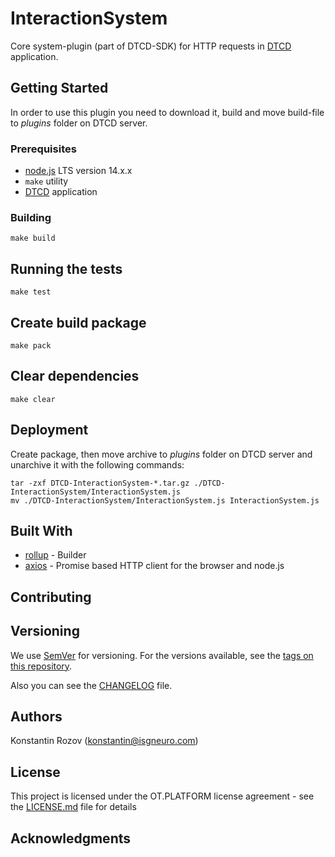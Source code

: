 # InteractionSystem

Core system-plugin (part of DTCD-SDK) for HTTP requests in [DTCD](https://github.com/ISGNeuroTeam/DTCD) application.

## Getting Started

In order to use this plugin you need to download it, build and move build-file to _plugins_ folder on DTCD server.

### Prerequisites

- [node.js](https://nodejs.org/en/) LTS version 14.x.x
- `make` utility
- [DTCD](https://github.com/ISGNeuroTeam/DTCD) application

### Building

```
make build
```

## Running the tests

```
make test
```

## Create build package

```
make pack
```

## Clear dependencies

```
make clear
```

## Deployment

Create package, then move archive to _plugins_ folder on DTCD server and unarchive it with the following commands:

```
tar -zxf DTCD-InteractionSystem-*.tar.gz ./DTCD-InteractionSystem/InteractionSystem.js
mv ./DTCD-InteractionSystem/InteractionSystem.js InteractionSystem.js
```

## Built With

- [rollup](https://rollupjs.org/guide/en/) - Builder
- [axios](https://github.com/axios/axios) - Promise based HTTP client for the browser and node.js

## Contributing

## Versioning

We use [SemVer](http://semver.org/) for versioning. For the versions available, see the [tags on this repository](https://github.com/ISGNeuroTeam/DTCD-InteractionSystem/tags).

Also you can see the [CHANGELOG](CHANGELOG.md) file.

## Authors

Konstantin Rozov (konstantin@isgneuro.com)

## License

This project is licensed under the OT.PLATFORM license agreement - see the [LICENSE.md](LICENSE.md) file for details

## Acknowledgments
